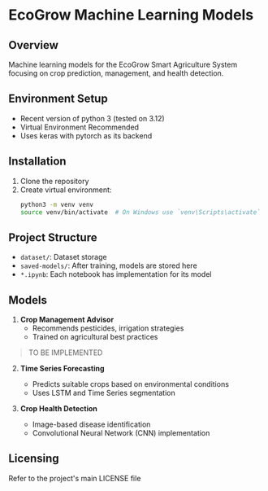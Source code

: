 # EcoGrow Machine Learning Models

## Overview
Machine learning models for the EcoGrow Smart Agriculture System focusing on crop prediction, management, and health detection.

## Environment Setup
- Recent version of python 3 (tested on 3.12)
- Virtual Environment Recommended
- Uses keras with pytorch as its backend

## Installation
1. Clone the repository
2. Create virtual environment:
   ```bash
   python3 -m venv venv
   source venv/bin/activate  # On Windows use `venv\Scripts\activate`


## Project Structure
- `dataset/`: Dataset storage
- `saved-models/`: After training, models are stored here
- `*.ipynb`: Each notebook has implementation for its model

## Models

1. **Crop Management Advisor**
   - Recommends pesticides, irrigation strategies
   - Trained on agricultural best practices

> TO BE IMPLEMENTED

2. **Time Series Forecasting**
   - Predicts suitable crops based on environmental conditions
   - Uses LSTM and Time Series segmentation

3. **Crop Health Detection**
   - Image-based disease identification
   - Convolutional Neural Network (CNN) implementation

## Licensing
Refer to the project's main LICENSE file